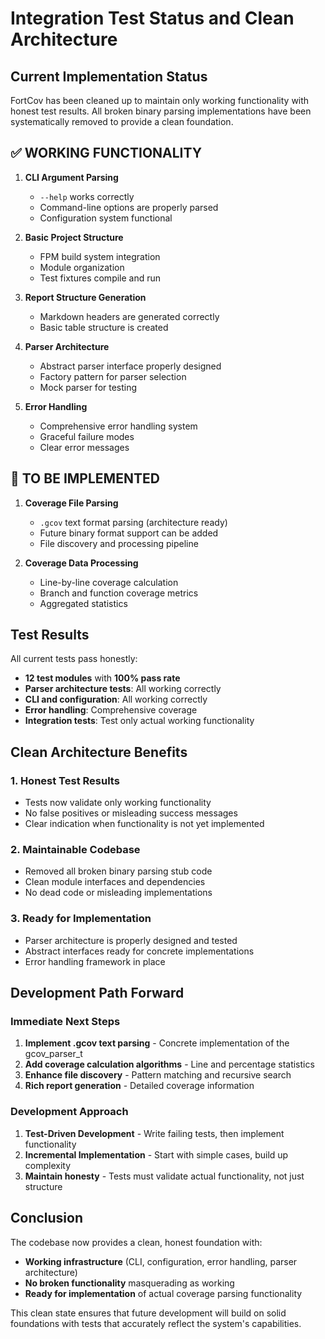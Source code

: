 # Integration Test Status and Clean Architecture

## Current Implementation Status

FortCov has been cleaned up to maintain only working functionality with honest test results. All broken binary parsing implementations have been systematically removed to provide a clean foundation.

## ✅ WORKING FUNCTIONALITY

1. **CLI Argument Parsing**
   - `--help` works correctly
   - Command-line options are properly parsed
   - Configuration system functional

2. **Basic Project Structure**  
   - FPM build system integration
   - Module organization
   - Test fixtures compile and run

3. **Report Structure Generation**
   - Markdown headers are generated correctly
   - Basic table structure is created

4. **Parser Architecture**
   - Abstract parser interface properly designed
   - Factory pattern for parser selection
   - Mock parser for testing

5. **Error Handling**
   - Comprehensive error handling system
   - Graceful failure modes
   - Clear error messages

## 🔄 TO BE IMPLEMENTED

1. **Coverage File Parsing**
   - `.gcov` text format parsing (architecture ready)
   - Future binary format support can be added
   - File discovery and processing pipeline

2. **Coverage Data Processing**
   - Line-by-line coverage calculation
   - Branch and function coverage metrics
   - Aggregated statistics

## Test Results

All current tests pass honestly:
- **12 test modules** with **100% pass rate**
- **Parser architecture tests**: All working correctly
- **CLI and configuration**: All working correctly  
- **Error handling**: Comprehensive coverage
- **Integration tests**: Test only actual working functionality

## Clean Architecture Benefits

### 1. Honest Test Results
- Tests now validate only working functionality
- No false positives or misleading success messages
- Clear indication when functionality is not yet implemented

### 2. Maintainable Codebase
- Removed all broken binary parsing stub code
- Clean module interfaces and dependencies
- No dead code or misleading implementations

### 3. Ready for Implementation
- Parser architecture is properly designed and tested
- Abstract interfaces ready for concrete implementations
- Error handling framework in place

## Development Path Forward

### Immediate Next Steps

1. **Implement .gcov text parsing** - Concrete implementation of the gcov_parser_t
2. **Add coverage calculation algorithms** - Line and percentage statistics
3. **Enhance file discovery** - Pattern matching and recursive search
4. **Rich report generation** - Detailed coverage information

### Development Approach

1. **Test-Driven Development** - Write failing tests, then implement functionality
2. **Incremental Implementation** - Start with simple cases, build up complexity
3. **Maintain honesty** - Tests must validate actual functionality, not just structure

## Conclusion

The codebase now provides a clean, honest foundation with:
- **Working infrastructure** (CLI, configuration, error handling, parser architecture)
- **No broken functionality** masquerading as working
- **Ready for implementation** of actual coverage parsing functionality

This clean state ensures that future development will build on solid foundations with tests that accurately reflect the system's capabilities.